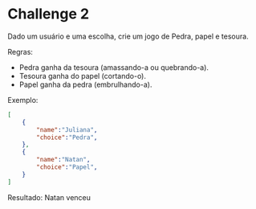 # Challenge 2
Dado um usuário e uma escolha, crie um jogo de Pedra, papel e tesoura.

Regras:
- Pedra ganha da tesoura (amassando-a ou quebrando-a).
- Tesoura ganha do papel (cortando-o).
- Papel ganha da pedra (embrulhando-a).

Exemplo:
```json
[
    {
        "name":"Juliana",
        "choice":"Pedra",
    },
    {
        "name":"Natan",
        "choice":"Papel",
    }
]
```
Resultado: Natan venceu
